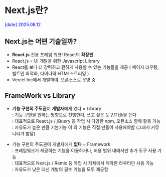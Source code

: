 # Next.js란?
<span style="color: blue; ">[date] 2025.08.12</span>

## Next.js는 어떤 기술일까?
- **React.js** 전용 프레임 워크! React의 **확장판**
- React.js = UI 개발을 위한 Javascript Library
- React를 보다 더 강력하고 편하게 사용할 수 있는 기능들을 제공
    ( 페이지 라우팅, 빌트인 최적화, 다이나믹 HTMl 스트리밍 )
- Vercel Inc에서 개발하여, 오픈소스로 운영 중

## FrameWork vs Library
- **기능 구현의 주도권**이 **개발자**에게 있다 = Library <br>
    : 기능 구현을 원하는 방향으로 진행한다, 쓰고 싶은 도구/기술을 쓴다 <br>
    : 대표적으로 React.js / jQuery 등 작업 시 다양한 npm, 오픈소스 함께 활용 가능<br>
    : 자유도가 높은 만큼 기본기능 이 외 기능은 직접 만들어 사용해야함 (그래서 커뮤니티가 발달)

- 기능 구현의 주도권이 개발자에게 **없다** = Framework<br>
    : 프레임워크가 제공하는 기능을 이용하거나, 허용 범위 내애서만 추가 도구 사용 가능<br>
    : 대표적으로 Next.js / Remix 등 작업 시 자체에서 제작한 라우터만 사용 가능<br>
    : 자유도가 낮은 대신 개발의 필수 기능을 모두 제공함
